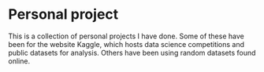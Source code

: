 # Personal project

This is a collection of personal projects I have done. Some of these have been for the website Kaggle, which hosts data science competitions and public datasets for analysis. Others have been using random datasets found online.
